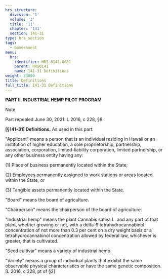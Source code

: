 ```yaml
---
hrs_structure:
  division: '1'
  volume: '3'
  title: '11'
  chapter: '141'
  section: 141-31
type: hrs_section
tags:
  - Government
menu:
  hrs:
    identifier: HRS_0141-0031
    parent: HRS0141
    name: 141-31 Definitions
weight: 33090
title: Definitions
full_title: 141-31 Definitions
---
```

**PART II. INDUSTRIAL HEMP PILOT PROGRAM**

Note

Part repealed June 30, 2021\. L 2016, c 228, §8.

**[§141-31] Definitions.** As used in this part:

"Applicant" means a person that is an individual residing in Hawaii or an institution of higher education, a sole proprietorship, partnership, association, corporation, limited-liability corporation, limited partnership, or any other business entity having any:

(1) Place of business permanently located within the State;

(2) Employees permanently assigned to work stations or areas located within the State; or

(3) Tangible assets permanently located within the State.

"Board" means the board of agriculture.

"Chairperson" means the chairperson of the board of agriculture.

"Industrial hemp" means the plant Cannabis sativa L. and any part of that plant, whether growing or not, with a delta-9 tetrahydrocannabinol concentration of not more than 0.3 per cent on a dry weight basis or a tetrahydrocannabinol concentration allowed by federal law, whichever is greater, that is cultivated.

"Seed cultivar" means a variety of industrial hemp.

"Variety" means a group of individual plants that exhibit the same observable physical characteristics or have the same genetic composition. [L 2016, c 228, pt of §2]